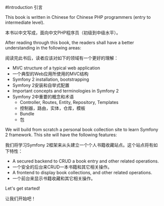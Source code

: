 #Introduction 引言

This book is written in Chinese for Chinese PHP programmers (entry to intermediate level). 

本书以中文写成，面向中文PHP程序员（初级到中级水平）。

After reading through this book, the readers shall have a better understanding in the following areas:

阅读完此书后，读者应该对如下的领域有一个更好的理解：

* MVC structure of a typical web application
* 一个典型的Web应用所使用的MVC结构
* Symfony 2 installation, bootstrapping
* Symfony 2安装和自举式配置
* Important concepts and terminologies in Symfony 2
* Symfony 2中重要的概念和术语
  * Controller, Routes, Entity, Repository, Templates
  * 控制器，路由，实体，仓库，模板
  * Bundle
  * 包

We will build from scratch a personal book collection site to learn Symfony 2 framework. This site will have the following features:

我们将学习Symfony 2框架来从头建立一个个人书籍收藏站点。这个站点将有如下特性：

* A secured backend to CRUD a book entry and other related operations. 
* 一个安全的后台来CRUD一本书籍和其它相关操作。
* A frontend to display book collections, and other related operations. 
* 一个前台来显示书籍收藏和其它相关操作。

Let's get started!

让我们开始吧！
